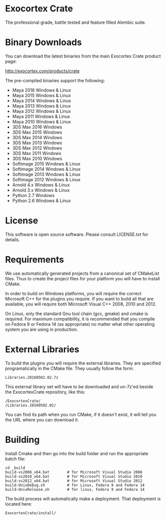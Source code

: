 # Exocortex Crate

The professional grade, battle tested and feature filled Alembic suite.

# Binary Downloads

You can download the latest binaries from the main Exocortex Crate product page:

http://exocortex.com/products/crate

The pre-compiled binaries support the following:

- Maya 2016 Windows & Linux
- Maya 2015 Windows & Linux
- Maya 2014 Windows & Linux
- Maya 2013 Windows & Linux
- Maya 2012 Windows & Linux
- Maya 2011 Windows & Linux
- Maya 2010 Windows & Linux
- 3DS Max 2016 Windows
- 3DS Max 2015 Windows
- 3DS Max 2014 Windows
- 3DS Max 2013 Windows
- 3DS Max 2012 Windows
- 3DS Max 2011 Windows
- 3DS Max 2010 Windows
- Softimage 2015 Windows & Linux
- Softimage 2014 Windows & Linux
- Softimage 2013 Windows & Linux
- Softimage 2012 Windows & Linux
- Arnold 4.x Windows & Linux
- Arnold 3.x Windows & Linux
- Python 2.7 Windows
- Python 2.6 Windows & Linux

# License

This software is open source software.  Please consult LICENSE.txt for details.

# Requirements

We use automatically generated projects from a canonical set of CMakeList files.
Thus to create the project files for your platform you will have to install
CMake.

In order to build on Windows platforms, you will require the correct Microsoft C++
for the plugins you require.  If you want to build all that are available,
you will require both Microsoft Visual C++ 2008, 2010 and 2012.

On Linux, only the standard Gnu tool chain (gcc, gmake) and
cmake is required.  For maximum compatibility, it is recommended that you compile
on Fedora 9 or Fedora 14 (as appropriate) no matter what other operating system you
are using in production.

# External Libraries

To build the plugins you will require the external libraries.  They are specified
programatically in the CMake file.  They usually follow the form:

	Libraries.20160502.02.7z

This external library set will have to be downloaded and un-7z'ed beside the
ExocortexCrate repository, like this:

    /ExocortexCrate/
    /Libraries.20160502.02/

You can find its path when you run CMake, if it doesn't exist, it will tell you
the URL where you can download it.

# Building

Install Cmake and then go into the build folder and run the appropriate batch file:

    cd _build
    build-vs2008_x64.bat        # for Microsoft Visual Studio 2008
    build-vs2010_x64.bat        # for Microsoft Visual Studio 2010
    build-vs2012_x64.bat        # for Microsoft Visual Studio 2012
    build-UnixDebug.sh          # for Linux, Fedora 9 and Fedora 14
    build-UnixRelease.sh        # for linux, Fedora 9 and Fedora 14

The build process will automatically make a deployment.  That deployment is located here:

    ExocortexCrate/install/
